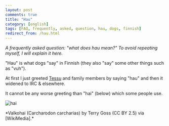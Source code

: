 ```yaml
---
layout: post
comments: true
title: "Hau"
category: [english]
tags: [FAQ, frequently, asked, question, hau, dogs, finnish]
redirect_from: /hau.html
---
```


*A frequently asked question: "what does hau mean?" To avoid repeating
 myself, I will explain it here.*

"Hau" is what dogs "say" in Finnish (they also "say" some other things such
as "vuh").

At first I just greeted [Tessu] and family members by saying "hau" and then
it widened to IRC & elsewhere.

[Tessu]:https://mikaela.info/r/tessu

It cannot be any worse greeting than "hai" (below) which some people use.

![hai](https://upload.wikimedia.org/wikipedia/commons/5/56/White_shark.jpg)

<div class="centered">*Valkohai (Carcharodon carcharias) by Terry
Goss (CC BY 2.5) via [WikiMedia].*</div>

[WikiMedia]:https://commons.wikimedia.org/wiki/File:White_shark.jpg
